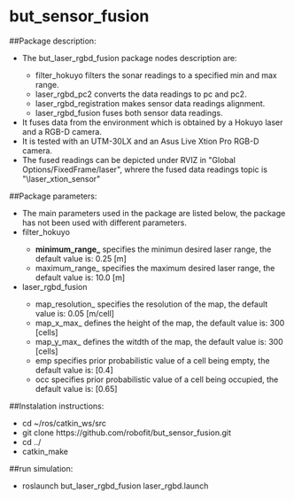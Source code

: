 # but_sensor_fusion


##Package description:

<ul>
  <li> The but_laser_rgbd_fusion package nodes description are: </li>
    <ul>
      <li> filter_hokuyo filters the sonar readings to a specified min and max range. </li>
      <li> laser_rgbd_pc2 converts the data readings to pc and pc2. </li>
      <li> laser_rgbd_registration makes sensor data readings alignment. </li>
      <li> laser_rgbd_fusion fuses both sensor data readings. </li>
    </ul>
  </li>
  <li> It fuses data from the environment which is obtained  by a Hokuyo laser and a RGB-D camera. </li>
  <li> It is tested with an UTM-30LX  and an Asus Live Xtion Pro RGB-D camera. </li>
  <li> The fused readings can be depicted under RVIZ in "Global Options/FixedFrame/laser", whrere the fused data readings topic is "\laser_xtion_sensor" </li>
</ul>


##Package parameters:
<ul>
  <li> The main parameters used in the package are listed below, the package has not been used with different parameters. </li>
  <li> filter_hokuyo </li>
     <ul>
        <li> <b> minimum_range_</b> specifies the minimun desired laser range, the default value is: 0.25 [m] </li>
        <li> maximum_range_ specifies the maximum desired laser range, the default value is: 10.0 [m] </li>
     </ul>
  <li> laser_rgbd_fusion </li>
     <ul>
        <li> map_resolution_ specifies the resolution of the map, the default value is: 0.05 [m/cell] </li>
        <li>map_x_max_ defines the height of the map, the default value is: 300 [cells] </li>
         <li>  map_y_max_ defines the witdth of the map, the default value is: 300 [cells] </li>
         <li> emp specifies prior probabilistic value of a cell being empty, the default value is: [0.4]  </li>
         <li> occ  specifies prior probabilistic value of a cell being occupied, the default value is: [0.65] </li>
     </ul>
</ul>


##Instalation instructions:
<ul>
  <li> cd ~/ros/catkin_ws/src </li>
  <li> git clone https://github.com/robofit/but_sensor_fusion.git </li>
  <li> cd ../ </li>
  <li> catkin_make </li>
</ul>

##run simulation:
<ul>
  <li> roslaunch but_laser_rgbd_fusion laser_rgbd.launch
</ul>








